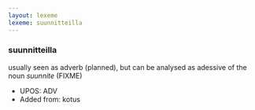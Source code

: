 ```yaml
---
layout: lexeme
lexeme: suunnitteilla
---
```


###  suunnitteilla

usually seen as adverb (planned), but can be analysed as adessive of the noun *suunnite* (FIXME)
* UPOS:  ADV
* Added from:  kotus

